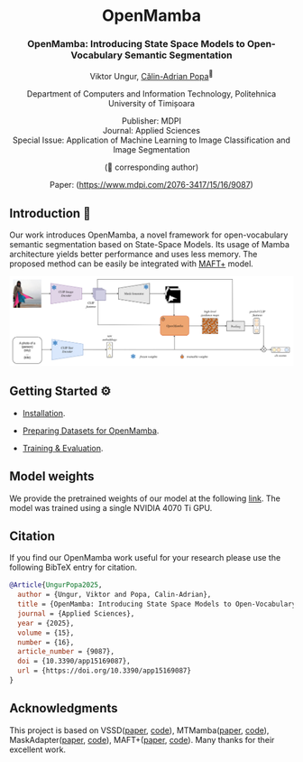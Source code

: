 <div align="center">
<h1>OpenMamba</h1>
<h3>OpenMamba:  Introducing State Space Models to Open-Vocabulary Semantic Segmentation</h3>

Viktor Ungur, [Călin-Adrian Popa](https://sites.google.com/site/popacalinadrian)<sup>📧</sup>

Department of Computers and Information Technology, Politehnica University of Timișoara

Publisher: MDPI <br>
Journal: Applied Sciences <br>
Special Issue: Application of Machine Learning to Image Classification and Image Segmentation <br>

(📧 corresponding author)

Paper: (https://www.mdpi.com/2076-3417/15/16/9087)
</div>

## Introduction :book:

Our work introduces OpenMamba, a novel framework for open-vocabulary semantic segmentation based on State-Space Models. Its usage of Mamba architecture yields better performance and uses less memory. The proposed method can be easily be integrated with [MAFT+](https://github.com/jiaosiyu1999/MAFT-Plus) model.

<div align="center">
<img src="./assets/architecture.png">
</div>

## Getting Started :gear:

+ [Installation](INSTALL.md).

+ [Preparing Datasets for OpenMamba](datasets/README.md).

+ [Training & Evaluation](TRAIN_EVAL_GUIDE.md).

## Model weights

We provide the pretrained weights of our model at the following [link](https://drive.google.com/file/d/1yan4vIiY9Uo-snMlBEwvaONIpLljbWF-/view?usp=sharing). The model was trained using a single NVIDIA 4070 Ti GPU.

## Citation

If you find our OpenMamba work useful for your research please use the following BibTeX entry for citation.

```BibTeX
@Article{UngurPopa2025,
  author = {Ungur, Viktor and Popa, Calin-Adrian},
  title = {OpenMamba: Introducing State Space Models to Open-Vocabulary Semantic Segmentation},
  journal = {Applied Sciences},
  year = {2025},
  volume = {15},
  number = {16},
  article_number = {9087},
  doi = {10.3390/app15169087},
  url = {https://doi.org/10.3390/app15169087}
}
```

## Acknowledgments

This project is based on VSSD([paper](https://arxiv.org/abs/2407.18559), [code](https://github.com/YuHengsss/VSSD.git)), MTMamba([paper](https://arxiv.org/abs/2407.02228), [code](https://github.com/EnVision-Research/MTMamba.git)), MaskAdapter([paper](https://arxiv.org/abs/2412.04533), [code](https://github.com/hustvl/MaskAdapter.git)), MAFT+([paper](https://arxiv.org/abs/2408.00744v1), [code](https://github.com/jiaosiyu1999/MAFT-Plus)). Many thanks for their excellent work. 